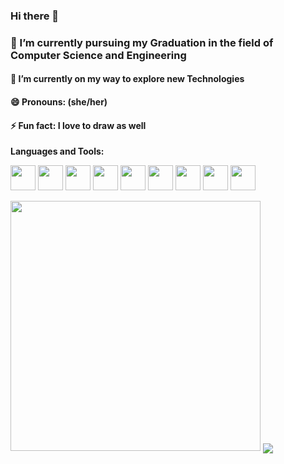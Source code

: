### Hi there 👋




###   🔭 I’m currently pursuing my Graduation in the field of Computer Science and Engineering
####  🌱 I’m currently on my way to explore new Technologies
####  😄 Pronouns: (she/her)
####  ⚡ Fun fact: I love to draw as well



**Languages and Tools:**  

<code><img height="40" src="https://upload.wikimedia.org/wikipedia/commons/1/18/ISO_C%2B%2B_Logo.svg"></code>
<code><img height="40" src="https://res.cloudinary.com/practicaldev/image/fetch/s--qo_Wp38Z--/c_limit%2Cf_auto%2Cfl_progressive%2Cq_auto%2Cw_880/https://dev-to-uploads.s3.amazonaws.com/i/e0nl7ziy1la7bpwj7rsp.png"></code>
<code><img height="40" src="https://upload.wikimedia.org/wikipedia/commons/4/4c/Typescript_logo_2020.svg"></code>
<code><img height="40" src="https://i.pinimg.com/originals/91/94/c9/9194c978fa63798b2e882e6fda5eb953.png"></code>
<code><img height="40" src="https://www.freepnglogos.com/uploads/javascript-png/javascript-logo-transparent-logo-javascript-images-3.png"></code>
<code><img height="40" src="https://www.w3.org/html/logo/downloads/HTML5_Badge_512.png"></code>
<code><img height="40" src="https://upload.wikimedia.org/wikipedia/commons/thumb/6/62/CSS3_logo.svg/240px-CSS3_logo.svg.png"></code>
<code><img height="40" src="https://upload.wikimedia.org/wikipedia/commons/thumb/3/38/Jupyter_logo.svg/1200px-Jupyter_logo.svg.png"></code>
<code><img height="40" src="https://encrypted-tbn0.gstatic.com/images?q=tbn:ANd9GcSjrelwqGMjl6ct8aULoAcWXwuND-6PBkvOyC-KOZRdDWmeaMjgjKvyPixeY5zK0savjBI&usqp=CAU
"></code>

<img src="https://github-readme-stats.vercel.app/api?username=MPragya-20&show_icons=true&theme=radical" width="400">
<img align="center" src="https://github-readme-stats.vercel.app/api/top-langs/?username=MPragya-20&theme=cobalt&langs_count=8&layout=compact" />


